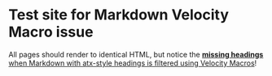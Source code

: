 # Test site for Markdown Velocity Macro issue

All pages should render to identical HTML, but notice the [**missing headings** when Markdown with atx-style headings is filtered using Velocity Macros](markdown/atx-velo.html)!
